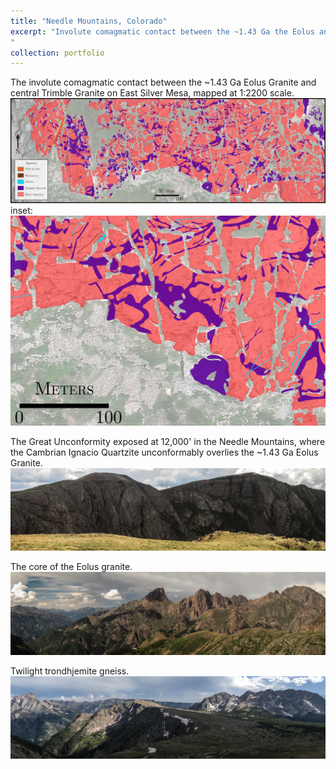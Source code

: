 ```yaml
---
title: "Needle Mountains, Colorado"
excerpt: "Involute comagmatic contact between the ~1.43 Ga the Eolus and Trimble granites.<br/><a href='/images/EaMap.jpg'><img src='/images/EaMap.jpg'></a> 
"
collection: portfolio
---
```


The involute comagmatic contact between the ~1.43 Ga Eolus Granite and central Trimble Granite on East Silver Mesa, mapped at 1:2200 scale.
<a href='/images/EaMap.jpg'><img src='/images/EaMap.jpg'></a> 
inset:
<a href='/images/EaInset.jpg'><img src='/images/EaInset.jpg'></a>

The Great Unconformity exposed at 12,000' in the Needle Mountains, where the Cambrian Ignacio Quartzite unconformably overlies the ~1.43 Ga Eolus Granite.
<a href='/images/Eolus1.jpg'><img src='/images/Eolus1.jpg'></a>

The core of the Eolus granite.
<a href='/images/Eolus2.jpg'><img src='/images/Eolus2.jpg'></a>

Twilight trondhjemite gneiss.
<a href='/images/Twilight1.jpg'><img src='/images/Twilight1.jpg'></a>